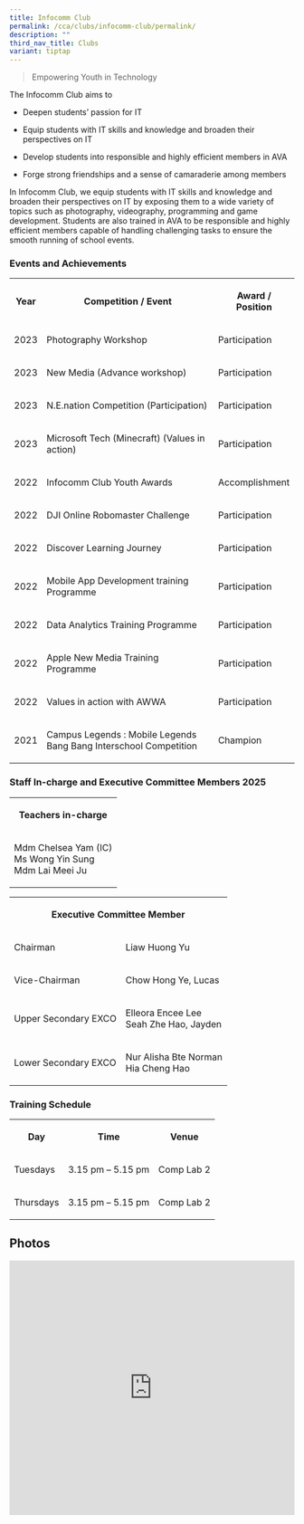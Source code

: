 ```yaml
---
title: Infocomm Club
permalink: /cca/clubs/infocomm-club/permalink/
description: ""
third_nav_title: Clubs
variant: tiptap
---
```

<blockquote>
<p>Empowering Youth in Technology</p>
</blockquote>
<p>The Infocomm Club aims to</p>
<ul data-tight="true" class="tight">
<li>
<p>Deepen students’ passion for IT</p>
</li>
<li>
<p>Equip students with IT skills and knowledge and broaden their perspectives
on IT</p>
</li>
<li>
<p>Develop students into responsible and highly efficient members in AVA</p>
</li>
<li>
<p>Forge strong friendships and a sense of camaraderie among members</p>
</li>
</ul>
<p>In Infocomm Club, we equip students with IT skills and knowledge and broaden
their perspectives on IT by exposing them to a wide variety of topics such
as photography, videography, programming and game development. Students
are also trained in AVA to be responsible and highly efficient members
capable of handling challenging tasks to ensure the smooth running of school
events.</p>
<h3>Events and Achievements</h3>
<table style="minWidth: 75px">
<colgroup>
<col>
<col>
<col>
</colgroup>
<tbody>
<tr>
<th rowspan="1" colspan="1">
<p>Year</p>
</th>
<th rowspan="1" colspan="1">
<p>Competition / Event</p>
</th>
<th rowspan="1" colspan="1">
<p>Award / Position</p>
</th>
</tr>
<tr>
<td rowspan="1" colspan="1">
<p>2023</p>
</td>
<td rowspan="1" colspan="1">
<p>Photography Workshop</p>
</td>
<td rowspan="1" colspan="1">
<p>Participation</p>
</td>
</tr>
<tr>
<td rowspan="1" colspan="1">
<p>2023</p>
</td>
<td rowspan="1" colspan="1">
<p>New Media (Advance workshop)</p>
</td>
<td rowspan="1" colspan="1">
<p>Participation</p>
</td>
</tr>
<tr>
<td rowspan="1" colspan="1">
<p>2023</p>
</td>
<td rowspan="1" colspan="1">
<p>N.E.nation Competition (Participation)</p>
</td>
<td rowspan="1" colspan="1">
<p>Participation</p>
</td>
</tr>
<tr>
<td rowspan="1" colspan="1">
<p>2023</p>
</td>
<td rowspan="1" colspan="1">
<p>Microsoft Tech (Minecraft) (Values in action)</p>
</td>
<td rowspan="1" colspan="1">
<p>Participation</p>
</td>
</tr>
<tr>
<td rowspan="1" colspan="1">
<p>2022</p>
</td>
<td rowspan="1" colspan="1">
<p>Infocomm Club Youth Awards</p>
</td>
<td rowspan="1" colspan="1">
<p>Accomplishment</p>
</td>
</tr>
<tr>
<td rowspan="1" colspan="1">
<p>2022</p>
</td>
<td rowspan="1" colspan="1">
<p>DJI Online Robomaster Challenge</p>
</td>
<td rowspan="1" colspan="1">
<p>Participation</p>
</td>
</tr>
<tr>
<td rowspan="1" colspan="1">
<p>2022</p>
</td>
<td rowspan="1" colspan="1">
<p>Discover Learning Journey</p>
</td>
<td rowspan="1" colspan="1">
<p>Participation</p>
</td>
</tr>
<tr>
<td rowspan="1" colspan="1">
<p>2022</p>
</td>
<td rowspan="1" colspan="1">
<p>Mobile App Development training Programme</p>
</td>
<td rowspan="1" colspan="1">
<p>Participation</p>
</td>
</tr>
<tr>
<td rowspan="1" colspan="1">
<p>2022</p>
</td>
<td rowspan="1" colspan="1">
<p>Data Analytics Training Programme</p>
</td>
<td rowspan="1" colspan="1">
<p>Participation</p>
</td>
</tr>
<tr>
<td rowspan="1" colspan="1">
<p>2022</p>
</td>
<td rowspan="1" colspan="1">
<p>Apple New Media Training Programme</p>
</td>
<td rowspan="1" colspan="1">
<p>Participation</p>
</td>
</tr>
<tr>
<td rowspan="1" colspan="1">
<p>2022</p>
</td>
<td rowspan="1" colspan="1">
<p>Values in action with AWWA</p>
</td>
<td rowspan="1" colspan="1">
<p>Participation</p>
</td>
</tr>
<tr>
<td rowspan="1" colspan="1">
<p>2021</p>
</td>
<td rowspan="1" colspan="1">
<p>Campus Legends : Mobile Legends Bang Bang Interschool Competition</p>
</td>
<td rowspan="1" colspan="1">
<p>Champion</p>
</td>
</tr>
</tbody>
</table>
<h3>Staff In-charge and Executive Committee Members 2025</h3>
<table style="minWidth: 25px">
<colgroup>
<col>
</colgroup>
<tbody>
<tr>
<th rowspan="1" colspan="1">
<p>Teachers in-charge</p>
</th>
</tr>
<tr>
<td rowspan="1" colspan="1">
<p>Mdm Chelsea Yam (IC)
<br>Ms Wong Yin Sung
<br>Mdm Lai Meei Ju</p>
</td>
</tr>
</tbody>
</table>
<table style="minWidth: 50px">
<colgroup>
<col>
<col>
</colgroup>
<tbody>
<tr>
<th rowspan="1" colspan="2">
<p>Executive Committee Member</p>
</th>
</tr>
<tr>
<td rowspan="1" colspan="1">
<p>Chairman</p>
</td>
<td rowspan="1" colspan="1">
<p>Liaw Huong Yu</p>
</td>
</tr>
<tr>
<td rowspan="1" colspan="1">
<p>Vice-Chairman</p>
</td>
<td rowspan="1" colspan="1">
<p>Chow Hong Ye, Lucas</p>
</td>
</tr>
<tr>
<td rowspan="1" colspan="1">
<p>Upper Secondary EXCO</p>
</td>
<td rowspan="1" colspan="1">
<p>Elleora Encee Lee
<br>Seah Zhe Hao, Jayden</p>
</td>
</tr>
<tr>
<td rowspan="1" colspan="1">
<p>Lower Secondary EXCO</p>
</td>
<td rowspan="1" colspan="1">
<p>Nur Alisha Bte Norman
<br>Hia Cheng Hao</p>
</td>
</tr>
</tbody>
</table>
<h3>Training Schedule</h3>
<table style="minWidth: 75px">
<colgroup>
<col>
<col>
<col>
</colgroup>
<tbody>
<tr>
<th rowspan="1" colspan="1">
<p>Day</p>
</th>
<th rowspan="1" colspan="1">
<p>Time</p>
</th>
<th rowspan="1" colspan="1">
<p>Venue</p>
</th>
</tr>
<tr>
<td rowspan="1" colspan="1">
<p>Tuesdays</p>
</td>
<td rowspan="1" colspan="1">
<p>3.15 pm – 5.15 pm</p>
</td>
<td rowspan="1" colspan="1">
<p>Comp Lab 2</p>
</td>
</tr>
<tr>
<td rowspan="1" colspan="1">
<p>Thursdays</p>
</td>
<td rowspan="1" colspan="1">
<p>3.15 pm – 5.15 pm</p>
</td>
<td rowspan="1" colspan="1">
<p>Comp Lab 2</p>
</td>
</tr>
</tbody>
</table>
<h2>Photos</h2>
<div class="iframe-wrapper">
<iframe style="width: 100%; height: 450px;" allowfullscreen="true" frameborder="0" src="https://docs.google.com/presentation/d/e/2PACX-1vTE6yNuBkyfhN-XHh9uOo9tKYlgBLNz3MrInr9j3a4h-SA2J4yQNSHH2bqefLdimxxQ045IdCips7iK/embed?start=true&amp;loop=true&amp;delayms=3000"></iframe>
</div>
<p></p>